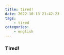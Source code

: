 ```yaml
---
title: tired!
date: 2022-10-13 21:42:23
tags:
    - tired
categories:
    - english
---
```



### Tired!
